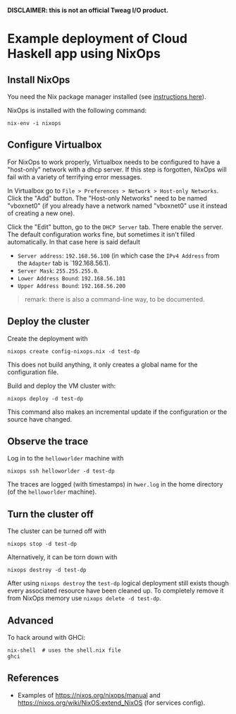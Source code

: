**DISCLAIMER: this is not an official Tweag I/O product.**

# Example deployment of Cloud Haskell app using NixOps

## Install NixOps ##

You need the Nix package manager installed (see [instructions
here](http://nixos.org/nix/)).

NixOps is installed with the following command:
```
nix-env -i nixops
```

## Configure Virtualbox ##

For NixOps to work properly, Virtualbox needs to be configured to have
a "host-only" network with a dhcp server. If this step is forgotten,
NixOps will fail with a variety of terrifying error messages.

In Virtualbox go to `File > Preferences > Network > Host-only
Networks`. Click the "Add" button. The "Host-only Networks" need to be
named "vboxnet0" (if you already have a network named "vboxnet0" use
it instead of creating a new one).

Click the "Edit" button, go to the `DHCP Server` tab. There enable the
server. The default configuration works fine, but sometimes it isn't filled automatically. In that case here is said default

- `Server address`: `192.168.56.100` (in which case the `IPv4
   Address` from the `Adapter` tab is `192.168.56.1).
- `Server Mask`: `255.255.255.0`.
- `Lower Address Bound`: `192.168.56.101`
- `Upper Address Bound`: `192.168.56.200`

> remark: there is also a command-line way, to be documented.

## Deploy the cluster ##

Create the deployment with
```
nixops create config-nixops.nix -d test-dp
```
This does not build anything, it only creates a global name for the
configuration file.

Build and deploy the VM cluster with:
```
nixops deploy -d test-dp
```
This command also makes an incremental update if the configuration or
the source have changed.

## Observe the trace ##

Log in to the `helloworlder` machine with
```
nixops ssh helloworlder -d test-dp
```

The traces are logged (with timestamps) in `hwer.log` in the home
directory (of the `helloworlder` machine).

## Turn the cluster off ##

The cluster can be turned off with
```
nixops stop -d test-dp
```
Alternatively, it can be torn down with
```
nixops destroy -d test-dp
```

After using `nixops destroy` the `test-dp` logical deployment still
exists though every associated resource have been cleaned up. To
completely remove it from NixOps memory use `nixops delete -d
test-dp`.

## Advanced ##

To hack around with GHCi:

```
nix-shell  # uses the shell.nix file
ghci
```

## References ##

- Examples of https://nixos.org/nixops/manual and
  https://nixos.org/wiki/NixOS:extend_NixOS (for services config).
